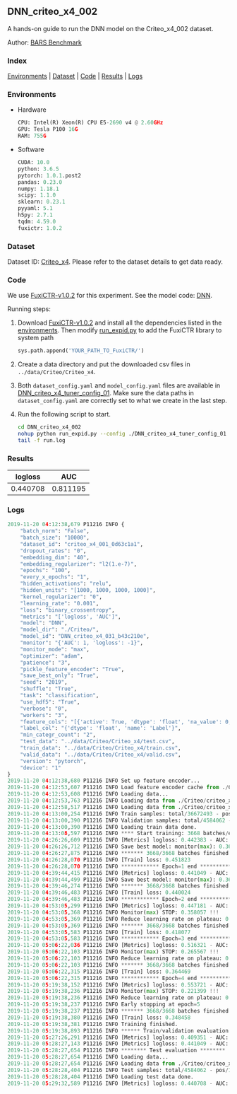 ## DNN_criteo_x4_002

A hands-on guide to run the DNN model on the Criteo_x4_002 dataset.

Author: [BARS Benchmark](https://github.com/reczoo/BARS/blob/main/CITATION)

### Index
[Environments](#Environments) | [Dataset](#Dataset) | [Code](#Code) | [Results](#Results) | [Logs](#Logs)

### Environments
+ Hardware

  ```python
  CPU: Intel(R) Xeon(R) CPU E5-2690 v4 @ 2.60GHz
  GPU: Tesla P100 16G
  RAM: 755G

  ```

+ Software

  ```python
  CUDA: 10.0
  python: 3.6.5
  pytorch: 1.0.1.post2
  pandas: 0.23.0
  numpy: 1.18.1
  scipy: 1.1.0
  sklearn: 0.23.1
  pyyaml: 5.1
  h5py: 2.7.1
  tqdm: 4.59.0
  fuxictr: 1.0.2
  ```

### Dataset
Dataset ID: [Criteo_x4](https://github.com/reczoo/Datasets/tree/main/Criteo/Criteo_x4). Please refer to the dataset details to get data ready.

### Code

We use [FuxiCTR-v1.0.2](https://github.com/reczoo/FuxiCTR/tree/v1.0.2) for this experiment. See the model code: [DNN](https://github.com/reczoo/FuxiCTR/blob/v1.0.2/fuxictr/pytorch/models/DNN.py).

Running steps:

1. Download [FuxiCTR-v1.0.2](https://github.com/reczoo/FuxiCTR/archive/refs/tags/v1.0.2.zip) and install all the dependencies listed in the [environments](#environments). Then modify [run_expid.py](./run_expid.py#L5) to add the FuxiCTR library to system path
    
    ```python
    sys.path.append('YOUR_PATH_TO_FuxiCTR/')
    ```

2. Create a data directory and put the downloaded csv files in `../data/Criteo/Criteo_x4`.

3. Both `dataset_config.yaml` and `model_config.yaml` files are available in [DNN_criteo_x4_tuner_config_01](./DNN_criteo_x4_tuner_config_01). Make sure the data paths in `dataset_config.yaml` are correctly set to what we create in the last step.

4. Run the following script to start.

    ```bash
    cd DNN_criteo_x4_002
    nohup python run_expid.py --config ./DNN_criteo_x4_tuner_config_01 --expid DNN_criteo_x4_031_90b5a63c --gpu 0 > run.log &
    tail -f run.log
    ```

### Results

| logloss | AUC  |
|:--------------------:|:--------------------:|
| 0.440708 | 0.811195  |


### Logs
```python
2019-11-20 04:12:38,679 P11216 INFO {
    "batch_norm": "False",
    "batch_size": "10000",
    "dataset_id": "criteo_x4_001_0d63c1a1",
    "dropout_rates": "0",
    "embedding_dim": "40",
    "embedding_regularizer": "l2(1.e-7)",
    "epochs": "100",
    "every_x_epochs": "1",
    "hidden_activations": "relu",
    "hidden_units": "[1000, 1000, 1000, 1000]",
    "kernel_regularizer": "0",
    "learning_rate": "0.001",
    "loss": "binary_crossentropy",
    "metrics": "['logloss', 'AUC']",
    "model": "DNN",
    "model_dir": "./Criteo/",
    "model_id": "DNN_criteo_x4_031_b43c210e",
    "monitor": "{'AUC': 1, 'logloss': -1}",
    "monitor_mode": "max",
    "optimizer": "adam",
    "patience": "3",
    "pickle_feature_encoder": "True",
    "save_best_only": "True",
    "seed": "2019",
    "shuffle": "True",
    "task": "classification",
    "use_hdf5": "True",
    "verbose": "0",
    "workers": "3",
    "feature_cols": "[{'active': True, 'dtype': 'float', 'na_value': 0, 'name': ['I1', 'I2', 'I3', 'I4', 'I5', 'I6', 'I7', 'I8', 'I9', 'I10', 'I11', 'I12', 'I13'], 'preprocess': 'convert_to_bucket', 'type': 'categorical'}, {'active': True, 'dtype': 'str', 'na_value': '', 'name': ['C1', 'C2', 'C3', 'C4', 'C5', 'C6', 'C7', 'C8', 'C9', 'C10', 'C11', 'C12', 'C13', 'C14', 'C15', 'C16', 'C17', 'C18', 'C19', 'C20', 'C21', 'C22', 'C23', 'C24', 'C25', 'C26'], 'type': 'categorical'}]",
    "label_col": "{'dtype': 'float', 'name': 'Label'}",
    "min_categr_count": "2",
    "test_data": "../data/Criteo/Criteo_x4/test.csv",
    "train_data": "../data/Criteo/Criteo_x4/train.csv",
    "valid_data": "../data/Criteo/Criteo_x4/valid.csv",
    "version": "pytorch",
    "device": "1"
}
2019-11-20 04:12:38,680 P11216 INFO Set up feature encoder...
2019-11-20 04:12:53,607 P11216 INFO Load feature encoder cache from ./Criteo/criteo_x4_001_0d63c1a1/feature_encoder.pkl
2019-11-20 04:12:53,608 P11216 INFO Loading data...
2019-11-20 04:12:53,763 P11216 INFO Loading data from ./Criteo/criteo_x4_001_0d63c1a1/train.hdf5
2019-11-20 04:12:58,517 P11216 INFO Loading data from ./Criteo/criteo_x4_001_0d63c1a1/valid.hdf5
2019-11-20 04:13:00,254 P11216 INFO Train samples: total/36672493 - pos/9396350 - neg/27276143 - ratio/25.62%
2019-11-20 04:13:00,390 P11216 INFO Validation samples: total/4584062 - pos/1174544 - neg/3409518 - ratio/25.62%
2019-11-20 04:13:00,390 P11216 INFO Loading train data done.
2019-11-20 04:13:08,597 P11216 INFO **** Start training: 3668 batches/epoch ****
2019-11-20 04:26:26,609 P11216 INFO [Metrics] logloss: 0.442383 - AUC: 0.809219
2019-11-20 04:26:26,712 P11216 INFO Save best model: monitor(max): 0.366836
2019-11-20 04:26:27,875 P11216 INFO ******* 3668/3668 batches finished *******
2019-11-20 04:26:28,070 P11216 INFO [Train] loss: 0.451823
2019-11-20 04:26:28,070 P11216 INFO ************ Epoch=1 end ************
2019-11-20 04:39:44,415 P11216 INFO [Metrics] logloss: 0.441049 - AUC: 0.810782
2019-11-20 04:39:44,499 P11216 INFO Save best model: monitor(max): 0.369734
2019-11-20 04:39:46,274 P11216 INFO ******* 3668/3668 batches finished *******
2019-11-20 04:39:46,483 P11216 INFO [Train] loss: 0.440024
2019-11-20 04:39:46,483 P11216 INFO ************ Epoch=2 end ************
2019-11-20 04:53:05,299 P11216 INFO [Metrics] logloss: 0.447181 - AUC: 0.805238
2019-11-20 04:53:05,368 P11216 INFO Monitor(max) STOP: 0.358057 !!!
2019-11-20 04:53:05,369 P11216 INFO Reduce learning rate on plateau: 0.000100
2019-11-20 04:53:05,369 P11216 INFO ******* 3668/3668 batches finished *******
2019-11-20 04:53:05,583 P11216 INFO [Train] loss: 0.418077
2019-11-20 04:53:05,583 P11216 INFO ************ Epoch=3 end ************
2019-11-20 05:06:22,036 P11216 INFO [Metrics] logloss: 0.516321 - AUC: 0.781888
2019-11-20 05:06:22,103 P11216 INFO Monitor(max) STOP: 0.265567 !!!
2019-11-20 05:06:22,103 P11216 INFO Reduce learning rate on plateau: 0.000010
2019-11-20 05:06:22,103 P11216 INFO ******* 3668/3668 batches finished *******
2019-11-20 05:06:22,315 P11216 INFO [Train] loss: 0.364469
2019-11-20 05:06:22,315 P11216 INFO ************ Epoch=4 end ************
2019-11-20 05:19:38,152 P11216 INFO [Metrics] logloss: 0.553721 - AUC: 0.775120
2019-11-20 05:19:38,236 P11216 INFO Monitor(max) STOP: 0.221399 !!!
2019-11-20 05:19:38,236 P11216 INFO Reduce learning rate on plateau: 0.000001
2019-11-20 05:19:38,237 P11216 INFO Early stopping at epoch=5
2019-11-20 05:19:38,237 P11216 INFO ******* 3668/3668 batches finished *******
2019-11-20 05:19:38,380 P11216 INFO [Train] loss: 0.348458
2019-11-20 05:19:38,381 P11216 INFO Training finished.
2019-11-20 05:19:38,893 P11216 INFO ****** Train/validation evaluation ******
2019-11-20 05:27:26,291 P11216 INFO [Metrics] logloss: 0.409351 - AUC: 0.843586
2019-11-20 05:28:27,143 P11216 INFO [Metrics] logloss: 0.441049 - AUC: 0.810782
2019-11-20 05:28:27,654 P11216 INFO ******** Test evaluation ********
2019-11-20 05:28:27,654 P11216 INFO Loading data...
2019-11-20 05:28:27,654 P11216 INFO Loading data from ./Criteo/criteo_x4_001_0d63c1a1/test.hdf5
2019-11-20 05:28:28,404 P11216 INFO Test samples: total/4584062 - pos/1174544 - neg/3409518 - ratio/25.62%
2019-11-20 05:28:28,404 P11216 INFO Loading test data done.
2019-11-20 05:29:32,589 P11216 INFO [Metrics] logloss: 0.440708 - AUC: 0.811195

```
